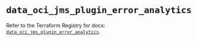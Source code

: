 # `data_oci_jms_plugin_error_analytics`

Refer to the Terraform Registry for docs: [`data_oci_jms_plugin_error_analytics`](https://registry.terraform.io/providers/oracle/oci/7.19.0/docs/data-sources/jms_plugin_error_analytics).
